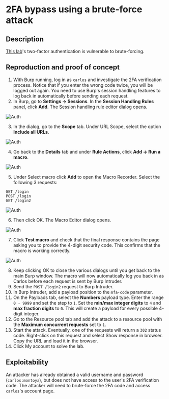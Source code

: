 # 2FA bypass using a brute-force attack

## Description

[This lab](https://portswigger.net/web-security/authentication/multi-factor/lab-2fa-bypass-using-a-brute-force-attack)'s two-factor authentication is vulnerable to brute-forcing.  

## Reproduction and proof of concept

1. With Burp running, log in as `carlos` and investigate the 2FA verification process. Notice that if you enter the wrong code twice, you will be logged out again. You need to use Burp's session handling features to log back in automatically before sending each request.
2. In Burp, go to **Settings -> Sessions**. In the **Session Handling Rules** panel, click **Add**. The Session handling rule editor dialog opens.

![Auth](/_static/images/auth14.png)

3. In the dialog, go to the **Scope** tab. Under URL Scope, select the option **Include all URLs**.

![Auth](/_static/images/auth15.png)

4. Go back to the **Details** tab and under **Rule Actions**, click **Add -> Run a macro**.

![Auth](/_static/images/auth16.png)

5. Under Select macro click **Add** to open the Macro Recorder. Select the following 3 requests:

```text
GET /login
POST /login
GET /login2
```

![Auth](/_static/images/auth17.png)

6. Then click OK. The Macro Editor dialog opens.

![Auth](/_static/images/auth18.png)

7. Click **Test macro** and check that the final response contains the page asking you to provide the 4-digit security code. This confirms that the macro is working correctly.

![Auth](/_static/images/auth19.png)

8. Keep clicking OK to close the various dialogs until you get back to the main Burp window. The macro will now automatically log you back in as Carlos before each request is sent by Burp Intruder.
9. Send the `POST /login2` request to Burp Intruder.
10. In Burp Intruder, add a payload position to the `mfa-code` parameter.
11. On the Payloads tab, select the **Numbers** payload type. Enter the range `0 - 9999` and set the step to `1`. Set the **min/max integer digits** to `4` and **max fraction digits** to `0`. This will create a payload for every possible 4-digit integer.
12. Go to the Resource pool tab and add the attack to a resource pool with the **Maximum concurrent requests** set to `1`.
13. Start the attack. Eventually, one of the requests will return a `302` status code. Right-click on this request and select Show response in browser. Copy the URL and load it in the browser.
14. Click My account to solve the lab.

## Exploitability

An attacker has already obtained a valid username and password (`carlos:montoya`), but does not have access to the user's 2FA verification code. The attacker will need to brute-force the 2FA code and access `carlos`'s account page.
